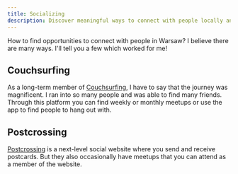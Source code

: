 ```yaml
---
title: Socializing
description: Discover meaningful ways to connect with people locally and globally in Warsaw
---
```


How to find opportunities to connect with people in Warsaw? I believe there are many ways. I'll tell you a few which worked for me!

## Couchsurfing
As a long-term member of [Couchsurfing](https://couchsurfing.com), I have to say that the journey was magnificent. I ran into so many people and was able to find many friends. Through this platform you can find weekly or monthly meetups or use the app to find people to hang out with.

## Postcrossing
[Postcrossing](https://postcrossing.com) is a next-level social website where you send and receive postcards. But they also occasionally have meetups that you can attend as a member of the website.